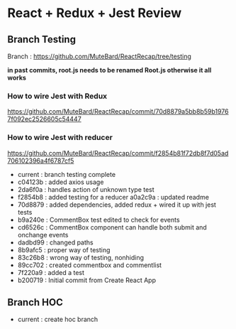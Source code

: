 # React + Redux + Jest Review

## Branch Testing
Branch : https://github.com/MuteBard/ReactRecap/tree/testing

**in past commits, root.js needs to be renamed Root.js otherwise it all works**

### How to wire Jest with Redux
https://github.com/MuteBard/ReactRecap/commit/70d8879a5bb8b59b19767f092ec2526605c54447

### How to wire Jest with reducer
https://github.com/MuteBard/ReactRecap/commit/f2854b81f72db8f7d05ad706102396a4f6787cf5

- current : branch testing complete
- c04123b : added axios usage
- 2da6f0a : handles action of unknown type test
- f2854b8 : added testing for a reducer
a0a2c9a : updated readme
- 70d8879 : added dependencies, added redux + wired it up with jest tests
- b9a240e : CommentBox test edited to check for events
- cd6526c : CommentBox component can handle both submit and onchange events
- dadbd99 : changed paths
- 8b9afc5 : proper way of testing
- 83c26b8 : wrong way of testing, nonhiding
- 89cc702 : created commentbox and commentlist
- 7f220a9 : added a test
- b200719 : Initial commit from Create React App

## Branch HOC
- current : create hoc branch

